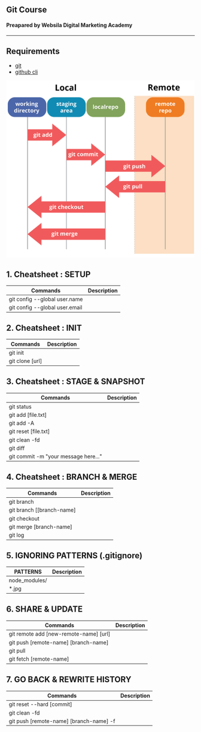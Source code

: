 ## Git Course

#### Preapared by Websila Digital Marketing Academy

---

## Requirements

- [git](https://git-scm.com/downloads)
- [github cli ](https://cli.github.com/)

![](assets/images/diagram.jpg "Git States")

## 1. Cheatsheet : SETUP

| Commands                       | Description |
| ------------------------------ | ----------- |
| git config --global user.name  |             |
| git config --global user.email |             |

## 2. Cheatsheet : INIT

| Commands        | Description |
| --------------- | ----------- |
| git init        |             |
| git clone [url] |             |

## 3. Cheatsheet : STAGE & SNAPSHOT

| Commands                             | Description |
| ------------------------------------ | ----------- |
| git status                           |             |
| git add [file.txt]                   |             |
| git add -A                           |             |
| git reset [file.txt]                 |             |
| git clean -fd                        |             |
| git diff                             |             |
| git commit -m "your message here..." |             |

## 4. Cheatsheet : BRANCH & MERGE

| Commands                  | Description |
| ------------------------- | ----------- |
| git branch                |             |
| git branch [[branch-name] |             |
| git checkout              |             |
| git merge [branch-name]   |             |
| git log                   |             |

## 5. IGNORING PATTERNS (.gitignore)

| PATTERNS      | Description |
| ------------- | ----------- |
| node_modules/ |             |
| \*.jpg        |             |

## 6. SHARE & UPDATE

| Commands                               | Description |
| -------------------------------------- | ----------- |
| git remote add [new-remote-name] [url] |             |
| git push [remote-name] [branch-name]   |             |
| git pull                               |             |
| git fetch [remote-name]                |             |

## 7. GO BACK & REWRITE HISTORY

| Commands                                | Description |
| --------------------------------------- | ----------- |
| git reset --hard [commit]               |             |
| git clean -fd                           |             |
| git push [remote-name] [branch-name] -f |             |
